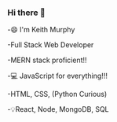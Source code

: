 ### Hi there 👋

-😄 I'm Keith Murphy

-Full Stack Web Developer 

-MERN stack proficient!!

-💻 JavaScript for everything!!!



-HTML, CSS, (Python Curious)

-💡React, Node, MongoDB, SQL 
